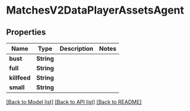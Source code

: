 # MatchesV2DataPlayerAssetsAgent

## Properties

Name | Type | Description | Notes
------------ | ------------- | ------------- | -------------
**bust** | **String** |  | 
**full** | **String** |  | 
**killfeed** | **String** |  | 
**small** | **String** |  | 

[[Back to Model list]](../README.md#documentation-for-models) [[Back to API list]](../README.md#documentation-for-api-endpoints) [[Back to README]](../README.md)


